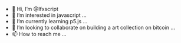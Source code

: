 - 👋 Hi, I’m @Ifxscript
- 👀 I’m interested in javascript ...
- 🌱 I’m currently learning p5.js ...
- 💞️ I’m looking to collaborate on building a art collection on bitcoin ...
- 📫 How to reach me ...

<!---
Ifxscript/Ifxscript is a ✨ special ✨ repository because its `README.md` (this file) appears on your GitHub profile.
You can click the Preview link to take a look at your changes.
--->

